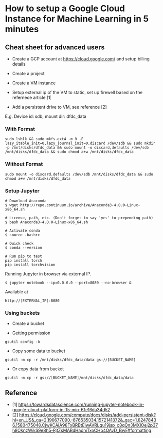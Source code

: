 # How to setup a Google Cloud Instance for Machine Learning in 5 minutes
## Cheat sheet for advanced users

- Create a GCP account at https://cloud.google.com/ and setup billing details

- Create a project

- Create a VM instance

- Setup external ip of the VM to static, set up firewell based on the refernece article [1]

- Add a persistent drive to VM, see reference [2]

E.g. Device id: sdb, mount dir: dfdc_data

### With Format
```
sudo lsblk && sudo mkfs.ext4 -m 0 -E lazy_itable_init=0,lazy_journal_init=0,discard /dev/sdb && sudo mkdir -p /mnt/disks/dfdc_data && sudo mount -o discard,defaults /dev/sdb /mnt/disks/dfdc_data && sudo chmod a+w /mnt/disks/dfdc_data
```
### Without Format
```
sudo mount -o discard,defaults /dev/sdb /mnt/disks/dfdc_data && sudo chmod a+w /mnt/disks/dfdc_data
```

### Setup Jupyter
```
# Download Anaconda
$ wget http://repo.continuum.io/archive/Anaconda3-4.0.0-Linux-x86_64.sh

# License, path, etc. (Don't forget to say 'yes' to prepending path)
$ bash Anaconda3-4.0.0-Linux-x86_64.sh

# Activate conda
$ source .bashrc

# Quick check
$ conda --version 

# Run pip to test
pip install torch
pip install torchvision
```
Running Jupyter in browser via external IP.
```
$ jupyter notebook --ip=0.0.0.0 --port=8080 --no-browser &
```
Available at
```
http://[EXTERNAL_IP]:8080
```

### Using buckets
- Create a bucket

- Getting permission
```
gsutil config -b
```

- Copy some data to bucket
```
gsutil -m cp -r /mnt/disks/dfdc_data/data gs://[BUCKET_NAME]
```

- Or copy data from bucket
```
gsutil -m cp -r gs://[BUCKET_NAME]/mnt/disks/dfdc_data/data
```



## Reference
- [1] https://towardsdatascience.com/running-jupyter-notebook-in-google-cloud-platform-in-15-min-61e16da34d52
- [2] https://cloud.google.com/compute/docs/disks/add-persistent-disk?hl=en_US&_ga=2.190677090.-876535034.1572141372&_gac=1.82478436.1580475048.CjwKCAiA98TxBRBtEiwAVRLqu19jsp_c8qQn3MXIOej2p37h8OknzWikS9e8h5-RjtZsMABdHadmTxoCHb4QAvD_BwE#formatting

